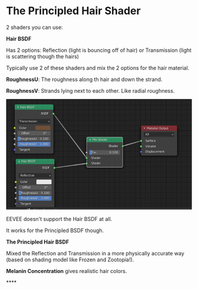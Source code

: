 # The Principled Hair Shader

2 shaders you can use:

**Hair BSDF**

Has 2 options: Reflection \(light is bouncing off of hair\) or Transmission \(light is scattering though the hairs\)

Typically use 2 of these shaders and mix the 2 options for the hair material.

**RoughnessU**: The roughness along th hair and down the strand.

**RoughnessV**: Strands lying next to each other. Like radial roughness.

![](../.gitbook/assets/image%20%2891%29.png)

EEVEE doesn't support the Hair BSDF at all.

It works for the Principled BSDF though.

**The Principled Hair BSDF**

Mixed the Reflection and Transmission in a more physically accurate way \(based on shading model like Frozen and Zootopia!\).

**Melanin Concentration** gives realistic hair colors.

\*\*\*\*



